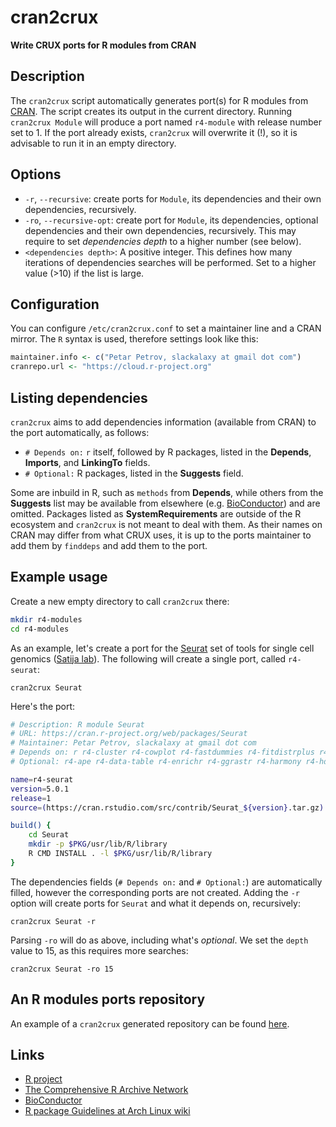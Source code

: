 # cran2crux 
**Write CRUX ports for R modules from CRAN**

## Description
The `cran2crux` script automatically generates port(s) for R modules from [CRAN](https://cran.r-project.org/). The script
creates its output in the current directory. Running `cran2crux Module` will produce a port named `r4-module` with release number set to 1. If the port already exists, `cran2crux` will overwrite it (!), so it is advisable to run it in an empty directory.

## Options
* `-r`, `--recursive`: create ports for `Module`, its dependencies and their own dependencies, recursively.  
* `-ro`, `--recursive-opt`: create port for `Module`, its dependencies, optional dependencies and their own dependencies, recursively. This may require to set *dependencies depth* to a higher number (see below).  
* `<dependencies depth>`: A positive integer. This defines how many iterations of dependencies searches will be performed. Set to a higher value (>10) if the list is large.

## Configuration
You can configure `/etc/cran2crux.conf` to set a maintainer line and a CRAN mirror. The `R` syntax is used, therefore settings look like this:
```R
maintainer.info <- c("Petar Petrov, slackalaxy at gmail dot com")
cranrepo.url <- "https://cloud.r-project.org"

```
## Listing dependencies
`cran2crux` aims to add dependencies information (available from CRAN) to the port automatically, as follows:
* `# Depends on:` `r` itself, followed by R packages, listed in the **Depends**, **Imports**, and **LinkingTo** fields.
* `# Optional:` R packages, listed in the **Suggests** field.

Some are inbuild in R, such as `methods` from **Depends**, while others from the **Suggests** list may be available from elsewhere (e.g. [BioConductor](https://bioconductor.org/)) and are omitted. Packages listed as **SystemRequirements** are outside of the R ecosystem and `cran2crux` is not meant to deal with them. As their names on CRAN may differ from what CRUX uses, it is up to the ports maintainer to add them by `finddeps` and add them to the port.

## Example usage
Create a new empty directory to call `cran2crux` there:
```BASH
mkdir r4-modules
cd r4-modules 
```
As an example, let's create a port for the [Seurat](https://cran.r-project.org/web/packages/Seurat/) set of tools for single cell genomics ([Satija lab](https://satijalab.org/seurat/)). The following will create a single port, called `r4-seurat`:

    cran2crux Seurat

Here's the port:
```BASH
# Description: R module Seurat
# URL: https://cran.r-project.org/web/packages/Seurat
# Maintainer: Petar Petrov, slackalaxy at gmail dot com
# Depends on: r r4-cluster r4-cowplot r4-fastdummies r4-fitdistrplus r4-future r4-future-apply r4-generics r4-ggplot2 r4-ggrepel r4-ggridges r4-httr r4-ica r4-igraph r4-irlba r4-jsonlite r4-kernsmooth r4-leiden r4-lifecycle r4-lmtest r4-mass r4-matrix r4-matrixstats r4-miniui r4-patchwork r4-pbapply r4-plotly r4-png r4-progressr r4-purrr r4-rann r4-rcolorbrewer r4-rcpp r4-rcppannoy r4-rcppeigen r4-rcpphnsw r4-rcppprogress r4-reticulate r4-rlang r4-rocr r4-rspectra r4-rtsne r4-scales r4-scattermore r4-sctransform r4-seuratobject r4-shiny r4-spatstat-explore r4-spatstat-geom r4-tibble r4-uwot
# Optional: r4-ape r4-data-table r4-enrichr r4-ggrastr r4-harmony r4-hdf5r r4-metap r4-mixtools r4-r-utils r4-rfast2 r4-rsvd r4-testthat r4-vgam

name=r4-seurat
version=5.0.1
release=1
source=(https://cran.rstudio.com/src/contrib/Seurat_${version}.tar.gz)

build() {
	cd Seurat
	mkdir -p $PKG/usr/lib/R/library
	R CMD INSTALL . -l $PKG/usr/lib/R/library
}
```
The dependencies fields (`# Depends on:` and `# Optional:`) are automatically filled, however the corresponding ports are not created. Adding the `-r` option will create ports for `Seurat` and what it depends on, recursively:

    cran2crux Seurat -r
	
Parsing `-ro` will do as above, including what's *optional*. We set the `depth` value to 15, as this requires more searches:

	cran2crux Seurat -ro 15

## An R modules ports repository
An example of a `cran2crux` generated repository can be found [here](https://github.com/slackalaxy/crux-ports/tree/main/r4-modules).

## Links
* [R project](https://www.r-project.org/)
* [The Comprehensive R Archive Network](https://cran.r-project.org/)
* [BioConductor](https://bioconductor.org/)
* [R package Guidelines at Arch Linux wiki](https://wiki.archlinux.org/title/R_package_guidelines)
